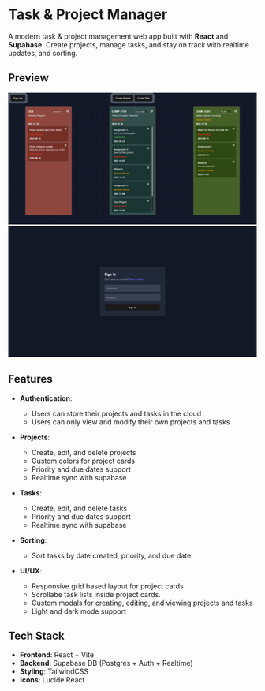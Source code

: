 # Task & Project Manager

A modern task & project management web app built with **React** and **Supabase**.
Create projects, manage tasks, and stay on track with realtime updates, and sorting.

## Preview

![Dashboard](Preview/Dashboard.png)
![Login Page](Preview/Login.png)

## Features

- **Authentication**:

  - Users can store their projects and tasks in the cloud
  - Users can only view and modify their own projects and tasks

- **Projects**:

  - Create, edit, and delete projects
  - Custom colors for project cards
  - Priority and due dates support
  - Realtime sync with supabase

- **Tasks**:

  - Create, edit, and delete tasks
  - Priority and due dates support
  - Realtime sync with supabase

- **Sorting**:

  - Sort tasks by date created, priority, and due date

- **UI/UX**:
  - Responsive grid based layout for project cards
  - Scrollabe task lists inside project cards.
  - Custom modals for creating, editing, and viewing projects and tasks
  - Light and dark mode support

## Tech Stack

- **Frontend**: React + Vite
- **Backend**: Supabase DB (Postgres + Auth + Realtime)
- **Styling**: TailwindCSS
- **Icons**: Lucide React
